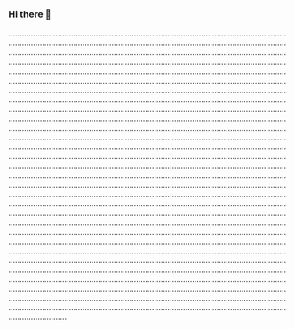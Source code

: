 ### Hi there 👋

..................................................................................................................................................................................................................................................................................................................................................................................................................................................................................................................................................................................................................................................................................................................................................................................................................................................................................................................................................................................................................................................................................................................................................................................................................................................................................................................................................................................................................................................................................................................................................................................................................................................................................................................................................................................................................................................................................................................................................................................................................................................................................................................................................................................................................................................................................................................................................................................................................................................................................................................................................................................................................................................................................................................................................................................................................................................................................................................................................................................................................................................................................................................................................................................................................................................................................................................................................................................................................................................................................................................................................................................................................................................................................................................................................................................................................................................................................................